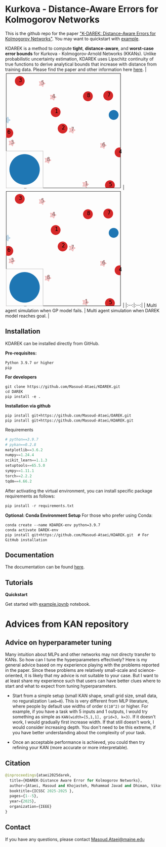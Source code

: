 # Kurkova - Distance-Aware Errors for Kolmogorov Networks

This is the github repo for the paper ["K-DAREK: Distance-Aware Errors for Kolmogorov Networks"](https://arxiv.org/abs/2510.22021). You may want to quickstart with [example](https://github.com/Masoud-Ataei/KDAREK/blob/main/KDAREK_Example.ipynb).

KDAREK is a method to compute **tight**, **distance-aware**, and **worst-case error bounds** for Kurkova - Kolmogorov-Arnold Networks (KKANs). Unlike probabilistic uncertainty estimation, KDAREK uses Lipschitz continuity of true functions to derive analytical bounds that increase with distance from training data. Please find the paper and other information here [here](https://Masoud-Ataei.github.io/KDAREK/index.html).
| ![Multi agent simulation when GP model fails.](imgs/overlayed_gifsanim_GP2.gif) | ![Multi agent simulation when DAREK model reach goal.](imgs/overlayed_gifsanim_DAREK2.gif) |
|:--:|:--:|
| Multi agent simulation when GP model fails. | Multi agent simulation when DAREK model reaches goal. |

## Installation
KDAREK can be installed directly from GitHub. 

**Pre-requisites:**

```
Python 3.9.7 or higher
pip
```

**For developers**

```
git clone https://github.com/Masoud-Ataei/KDAREK.git
cd DAREK
pip install -e .
```

**Installation via github**

```
pip install git+https://github.com/Masoud-Ataei/DAREK.git
pip install git+https://github.com/Masoud-Ataei/KDAREK.git
```

<!-- **Installation via PyPI:**
```
pip install pykan
``` -->

Requirements

```python
# python==3.9.7
# pykan==0.2.8
matplotlib==3.6.2
numpy==1.24.4
scikit_learn==1.1.3
setuptools==65.5.0
sympy==1.11.1
torch==2.2.2
tqdm==4.66.2
```

After activating the virtual environment, you can install specific package requirements as follows:
```python
pip install -r requirements.txt
```

**Optional: Conda Environment Setup**
For those who prefer using Conda:
```
conda create --name KDAREK-env python=3.9.7
conda activate DAREK-env
pip install git+https://github.com/Masoud-Ataei/KDAREK.git  # For GitHub installation
```

## Documentation
The documentation can be found [here](https://Masoud-Ataei.github.io/KDAREK/).

## Tutorials

**Quickstart**

Get started with [example.ipynb](./example.ipynb) notebook.

# Advices from KAN repository
## Advice on hyperparameter tuning
Many intuition about MLPs and other networks may not directy transfer to KANs. So how can I tune the hyperparameters effectively? Here is my general advice based on my experience playing with the problems reported in the paper. Since these problems are relatively small-scale and science-oriented, it is likely that my advice is not suitable to your case. But I want to at least share my experience such that users can have better clues where to start and what to expect from tuning hyperparameters.

* Start from a simple setup (small KAN shape, small grid size, small data, no reguralization `lamb=0`). This is very different from MLP literature, where people by default use widths of order `O(10^2)` or higher. For example, if you have a task with 5 inputs and 1 outputs, I would try something as simple as `KAN(width=[5,1,1], grid=3, k=3)`. If it doesn't work, I would gradually first increase width. If that still doesn't work, I would consider increasing depth. You don't need to be this extreme, if you have better understanding about the complexity of your task.

* Once an acceptable performance is achieved, you could then try refining your KAN (more accurate or more interpretable).

## Citation
```python
@inproceedings{ataei2025darek,
  title={KDAREK-Distance Aware Error for Kolmogorov Networks},
  author={Ataei, Masoud and Khojasteh, Mohammad Javad and Dhiman, Vikas},
  booktitle={ICSSC 2025-2025 },
  pages={1--5},
  year={2025},
  organization={IEEE}
}
```

## Contact
If you have any questions, please contact Masoud.Ataei@maine.edu
